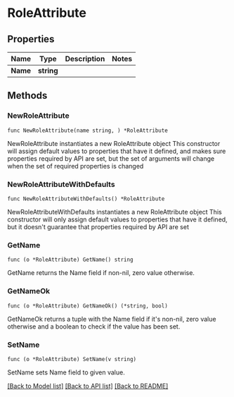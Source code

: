 # RoleAttribute

## Properties

Name | Type | Description | Notes
------------ | ------------- | ------------- | -------------
**Name** | **string** |  | 

## Methods

### NewRoleAttribute

`func NewRoleAttribute(name string, ) *RoleAttribute`

NewRoleAttribute instantiates a new RoleAttribute object
This constructor will assign default values to properties that have it defined,
and makes sure properties required by API are set, but the set of arguments
will change when the set of required properties is changed

### NewRoleAttributeWithDefaults

`func NewRoleAttributeWithDefaults() *RoleAttribute`

NewRoleAttributeWithDefaults instantiates a new RoleAttribute object
This constructor will only assign default values to properties that have it defined,
but it doesn't guarantee that properties required by API are set

### GetName

`func (o *RoleAttribute) GetName() string`

GetName returns the Name field if non-nil, zero value otherwise.

### GetNameOk

`func (o *RoleAttribute) GetNameOk() (*string, bool)`

GetNameOk returns a tuple with the Name field if it's non-nil, zero value otherwise
and a boolean to check if the value has been set.

### SetName

`func (o *RoleAttribute) SetName(v string)`

SetName sets Name field to given value.



[[Back to Model list]](../README.md#documentation-for-models) [[Back to API list]](../README.md#documentation-for-api-endpoints) [[Back to README]](../README.md)


